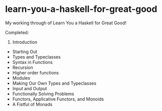learn-you-a-haskell-for-great-good
==================================

My working through of Learn You a Haskell for Great Good!

Completed:

1. Introduction
- Starting Out
- Types and Typeclasses
- Syntax in Functions
- Recursion
- Higher order functions
- Modules
- Making Our Own Types and Typeclasses
- Input and Output
- Functionally Solving Problems
- Functors, Applicative Functors, and Monoids
- A Fistful of Monads
